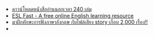 - [ดาวน์โหลดหนังสืออ่านนอกเวลา 240 เล่ม](http://www.e4thai.com/e4e/index.php?view=article&catid=34%3Adownload-sites&id=161%3Apenguin-readers)
- [ESL Fast - A free online English learning resource](https://www.eslfast.com/)
- [มาฝึกทักษะการฟังภาษาอังกฤษ กับไฟล์เสียง story เกือบ 2,000 เรื่อง!!](https://www.wegointer.com/2014/11/2000-stories/)
- 
